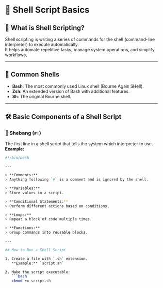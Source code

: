 # 🐚 Shell Script Basics

## 📖 What is Shell Scripting?

Shell scripting is writing a series of commands for the shell (command-line interpreter) to execute automatically.  
It helps automate repetitive tasks, manage system operations, and simplify workflows.

---

## 🧠 Common Shells

- **Bash**: The most commonly used Linux shell (Bourne Again SHell).
- **Zsh**: An extended version of Bash with additional features.
- **Sh**: The original Bourne shell.

---

## 🛠️ Basic Components of a Shell Script

### 🔹 Shebang (`#!`)
The first line in a shell script that tells the system which interpreter to use.  
**Example:**
```bash
#!/bin/bash

---

> **Comments:**  
> Anything following `#` is a comment and is ignored by the shell.

> **Variables:**  
> Store values in a script.

> **Conditional Statements:**  
> Perform different actions based on conditions.

> **Loops:**  
> Repeat a block of code multiple times.

> **Functions:**  
> Group commands into reusable blocks.

---

## How to Run a Shell Script

1. Create a file with `.sh` extension.  
   **Example:** `script.sh`

2. Make the script executable:
   ```bash
   chmod +x script.sh

